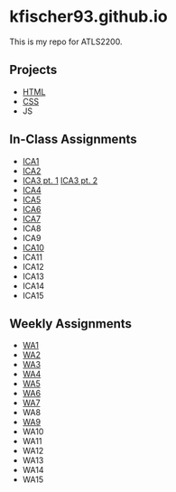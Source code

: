 # kfischer93.github.io

This is my repo for ATLS2200.

## Projects

- <a href="https://kfischer93.github.io/quarter-term/page5.html">HTML</a>
- <a href="https://kfischer93.github.io/css-midterm/cssMid.html">CSS</a>
- JS

## In-Class Assignments

- <a href="https://github.com/kfischer93/kfischer93.github.io/blob/main/Fischer_Katie_inclassactivity1.pdf">ICA1</a> 
- <a href="https://github.com/kfischer93/kfischer93.github.io/blob/main/Copy%20of%20ICA2%20--%20Exploring%20Directory%20Structures%20(Week%202).pdf">ICA2</a> 
- <a href="https://kfischer93.github.io/ica/ica3a-fischer.html"> ICA3 pt. 1</a> <a href="https://kfischer93.github.io/ica/ica3-part2/ica3-part2.html"> ICA3 pt. 2</a> 
- <a href="https://kfischer93.github.io/ica/ica4.html"> ICA4</a>
- <a href="https://kfischer93.github.io/ica/ica5.html"> ICA5</a>
- <a href="https://kfischer93.github.io/ica/ica6-part1.html"> ICA6</a>
- <a href="https://kfischer93.github.io/ica/ica7.html"> ICA7</a>
- ICA8
- ICA9
- <a href="https://kfischer93.github.io/ica/ica10.html">ICA10</a>
- ICA11
- ICA12
- ICA13
- ICA14
- ICA15

## Weekly Assignments

- <a href="https://kfischer93.github.io/wa/wa1.html">WA1</a> 
- <a href="https://kfischer93.github.io/wa/wa2.html">WA2</a>
- <a href="https://kfischer93.github.io/wa/wa3.html">WA3</a>
- <a href="https://kfischer93.github.io/wa/wa4.html">WA4</a>
- <a href="https://kfischer93.github.io/wa/WA5.html">WA5</a>
- <a href="https://kfischer93.github.io/wa/wa6.html">WA6</a>
- <a href="https://kfischer93.github.io/wa/wa7.html">WA7</a>
- WA8
- <a href="https://kfischer93.github.io/wa/wa9.html">WA9</a>
- WA10
- WA11
- WA12
- WA13
- WA14
- WA15
